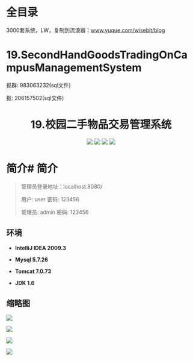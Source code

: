 # 全目录

3000套系统，LW，复制到流浪器：www.yuque.com/wisebit/blog

# 19.SecondHandGoodsTradingOnCampusManagementSystem


<p>抠群: 983063232(sql文件)</p>
<p>抠: 206157502(sql文件)</p>

<p><h1 align="center">19.校园二手物品交易管理系统</h1></p>

<p align="center">
	<img src="https://img.shields.io/badge/jdk-1.6-orange.svg"/>
    <img src="https://img.shields.io/badge/spring-1.8-lightgrey.svg"/>
    <img src="https://img.shields.io/badge/struts-3.x-blue.svg"/>
    <img src="https://img.shields.io/badge/hibernate-3.x-blue.svg"/>
</p>

# 简介# 简介
>
> 
>
> 管理员登录地址：localhost:8080/
> 
> 用户: user   密码: 123456
>
> 管理员: admin   密码: 123456
>



## 环境

- <b>IntelliJ IDEA 2009.3</b>

- <b>Mysql 5.7.26</b>

- <b>Tomcat 7.0.73</b>

- <b>JDK 1.6</b>


## 缩略图

![](https://bitwise.oss-cn-heyuan.aliyuncs.com/2024/9/10/44d17601-b390-473e-91c8-f7fd8839a777.png)

![](https://bitwise.oss-cn-heyuan.aliyuncs.com/2024/9/10/2302b7f7-7ba9-42fa-bf7a-730b51c65b7d.png)

![](https://bitwise.oss-cn-heyuan.aliyuncs.com/2024/9/10/3349cdea-854f-406f-ae55-47c302e18e92.png)

![](https://bitwise.oss-cn-heyuan.aliyuncs.com/2024/9/10/56012033-dd18-4a68-89bc-8a1bb90e7261.png)


